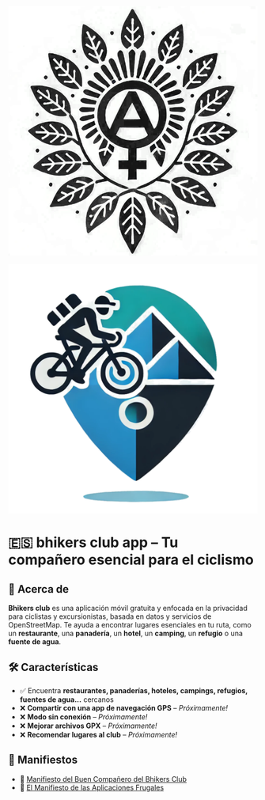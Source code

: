 <p align="center">
  <img src="./src/resources/logo.png" alt="Logo del Bhikers Club">
</p>
<p align="center">
  <img src="./src/resources/icons/icon.png" alt="Bhikers Club icon">
</p>

# 🇪🇸 bhikers club app – Tu compañero esencial para el ciclismo

## 📌 Acerca de
**Bhikers club** es una aplicación móvil gratuita y enfocada en la privacidad para ciclistas y excursionistas, basada en datos y servicios de OpenStreetMap. Te ayuda a encontrar lugares esenciales en tu ruta, como un **restaurante**, una **panadería**, un **hotel**, un **camping**, un **refugio** o una **fuente de agua**.

## 🛠 Características
- ✅ Encuentra **restaurantes, panaderías, hoteles, campings, refugios, fuentes de agua...** cercanos
- ❌ **Compartir con una app de navegación GPS** – *Próximamente!*
- ❌ **Modo sin conexión** – *Próximamente!*
- ❌ **Mejorar archivos GPX** – *Próximamente!*
- ❌ **Recomendar lugares al club** – *Próximamente!*

## 📜 Manifiestos
- 🚴 [Manifiesto del Buen Compañero del Bhikers Club](BHIKERS_CLUB_GOOD_FELLOW.es.md)
- 📱 [El Manifiesto de las Aplicaciones Frugales](FRUGALAPP_MANIFESTO.es.md)

